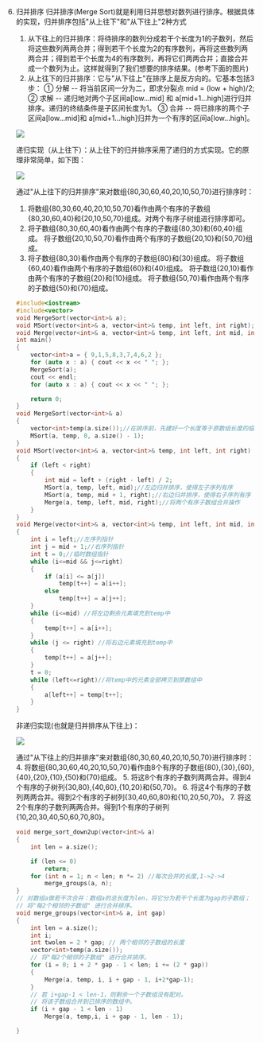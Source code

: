6. 归并排序
	归并排序(Merge Sort)就是利用归并思想对数列进行排序。根据具体的实现，归并排序包括"从上往下"和"从下往上"2种方式
	1. 从下往上的归并排序：将待排序的数列分成若干个长度为1的子数列，然后将这些数列两两合并；得到若干个长度为2的有序数列，再将这些数列两两合并；得到若干个长度为4的有序数列，再将它们两两合并；直接合并成一个数列为止。这样就得到了我们想要的排序结果。(参考下面的图片)
	2. 从上往下的归并排序：它与"从下往上"在排序上是反方向的。它基本包括3步：
	① 分解 -- 将当前区间一分为二，即求分裂点 mid = (low + high)/2;
	② 求解 -- 递归地对两个子区间a[low...mid] 和 a[mid+1...high]进行归并排序。递归的终结条件是子区间长度为1。
	③ 合并 -- 将已排序的两个子区间a[low...mid]和 a[mid+1...high]归并为一个有序的区间a[low...high]。

	![](https://images0.cnblogs.com/i/497634/201403/151853346211212.jpg)
	
	递归实现（从上往下）：从上往下的归并排序采用了递归的方式实现。它的原理非常简单，如下图：

	![](https://images0.cnblogs.com/i/497634/201403/151855240908900.jpg)

	通过"从上往下的归并排序"来对数组{80,30,60,40,20,10,50,70}进行排序时：
   1. 将数组{80,30,60,40,20,10,50,70}看作由两个有序的子数组{80,30,60,40}和{20,10,50,70}组成。对两个有序子树组进行排序即可。
   2. 将子数组{80,30,60,40}看作由两个有序的子数组{80,30}和{60,40}组成。
       将子数组{20,10,50,70}看作由两个有序的子数组{20,10}和{50,70}组成。
   3. 将子数组{80,30}看作由两个有序的子数组{80}和{30}组成。
       将子数组{60,40}看作由两个有序的子数组{60}和{40}组成。
       将子数组{20,10}看作由两个有序的子数组{20}和{10}组成。
       将子数组{50,70}看作由两个有序的子数组{50}和{70}组成。

	```cpp
	#include<iostream>
	#include<vector>
	void MergeSort(vector<int>& a);
	void MSort(vector<int>& a, vector<int>& temp, int left, int right);
	void Merge(vector<int>& a, vector<int>& temp, int left, int mid, int right);
	int main()
	{
		vector<int>a = { 9,1,5,8,3,7,4,6,2 };
		for (auto x : a) { cout << x << " "; };
		MergeSort(a);
		cout << endl;
		for (auto x : a) { cout << x << " "; };

		return 0;
	}
	void MergeSort(vector<int>& a)
	{
		vector<int>temp(a.size());//在排序前，先建好一个长度等于原数组长度的临时数组，避免递归中频繁开辟空间
		MSort(a, temp, 0, a.size() - 1);
	}
	void MSort(vector<int>& a, vector<int>& temp, int left, int right)
	{
		if (left < right)
		{
			int mid = left + (right - left) / 2;
			MSort(a, temp, left, mid);//左边归并排序，使得左子序列有序
			MSort(a, temp, mid + 1, right);//右边归并排序，使得右子序列有序
			Merge(a, temp, left, mid, right);//将两个有序子数组合并操作
		}
	}
	void Merge(vector<int>& a, vector<int>& temp, int left, int mid, int right)
	{
		int i = left;//左序列指针
		int j = mid + 1;//右序列指针
		int t = 0;//临时数组指针
		while (i<=mid && j<=right)
		{
			if (a[i] <= a[j])
				temp[t++] = a[i++];
			else
				temp[t++] = a[j++];
		}
		while (i<=mid) //将左边剩余元素填充到temp中
		{
			temp[t++] = a[i++];
		}
		while (j <= right) //将右边元素填充到temp中
		{
			temp[t++] = a[j++];
		}
		t = 0;
		while (left<=right)//将temp中的元素全部拷贝到原数组中
		{
			a[left++] = temp[t++];
		}
	}
	```
	非递归实现(也就是归并排序从下往上)：

	![](https://images0.cnblogs.com/i/497634/201403/151857010277686.jpg)

	通过"从下往上的归并排序"来对数组{80,30,60,40,20,10,50,70}进行排序时：
   4. 将数组{80,30,60,40,20,10,50,70}看作由8个有序的子数组{80},{30},{60},{40},{20},{10},{50}和{70}组成。
   5. 将这8个有序的子数列两两合并。得到4个有序的子树列{30,80},{40,60},{10,20}和{50,70}。
   6. 将这4个有序的子数列两两合并。得到2个有序的子树列{30,40,60,80}和{10,20,50,70}。
   7. 将这2个有序的子数列两两合并。得到1个有序的子树列{10,20,30,40,50,60,70,80}。

	```cpp
	void merge_sort_down2up(vector<int>& a)
	{
		int len = a.size();

		if (len <= 0)
			return;
		for (int n = 1; n < len; n *= 2) //每次合并的长度,1->2->4
			merge_groups(a, n);
	}
	// 对数组a做若干次合并：数组a的总长度为len，将它分为若干个长度为gap的子数组；
    // 将"每2个相邻的子数组" 进行合并排序。
	void merge_groups(vector<int>& a, int gap)
	{
		int len = a.size();
		int i;
		int twolen = 2 * gap; // 两个相邻的子数组的长度
		vector<int>temp(a.size());
		// 将"每2个相邻的子数组" 进行合并排序。
		for (i = 0; i + 2 * gap - 1 < len; i += (2 * gap))
		{
			Merge(a, temp, i, i + gap - 1, i+2*gap-1);
		}
		// 若 i+gap-1 < len-1，则剩余一个子数组没有配对。
    	// 将该子数组合并到已排序的数组中。
		if (i + gap - 1 < len - 1)
			Merge(a, temp,i, i + gap - 1, len - 1);

	}
	```